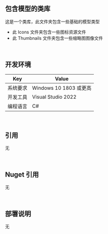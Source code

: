 ## 包含模型的类库
 
这是一个类库，此文件夹包含一些基础的模型类型
- 此 Icons 文件夹包含一些图标资源文件
- 此 Thumbnails 文件夹包含一些缩略图图像文件


<br/>

## 开发环境

|Key|Value|
|---|---|
|系统要求| Windows 10 1803 或更高|
|开发工具|Visual Studio 2022|
|编程语言|C#|


<br/>

## 引用

无


<br/>

## Nuget 引用

无


<br/>

## 部署说明

无